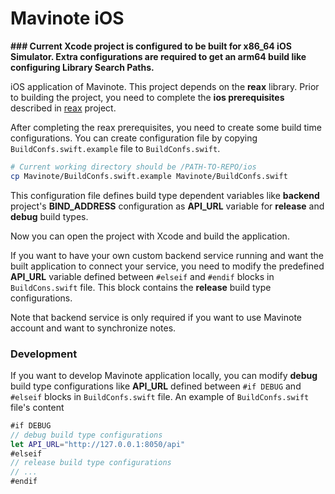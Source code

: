 # Mavinote iOS

**### Current Xcode project is configured to be built for x86_64 iOS Simulator. Extra configurations are required to get an arm64 build like configuring Library Search Paths.**

iOS application of Mavinote. This project depends on the **reax** library. Prior to building the project, you need to complete the **ios prerequisites** described in [reax](https://github.com/bwqr/mavinote/tree/main/reax) project.

After completing the reax prerequisites, you need to create some build time configurations. You can create configuration file by copying `BuildConfs.swift.example` file to `BuildConfs.swift`.
``` bash
# Current working directory should be /PATH-TO-REPO/ios
cp Mavinote/BuildConfs.swift.example Mavinote/BuildConfs.swift
```
This configuration file defines build type dependent variables like **backend** project's **BIND_ADDRESS** configuration as **API_URL** variable for **release** and **debug** build types.

Now you can open the project with Xcode and build the application.

If you want to have your own custom backend service running and want the built application to connect your service, you need to modify the predefined **API_URL** variable defined between `#elseif` and `#endif` blocks in `BuildCons.swift` file.
This block contains the **release** build type configurations.

Note that backend service is only required if you want to use Mavinote account and want to synchronize notes.

### Development

If you want to develop Mavinote application locally, you can modify **debug** build type configurations like **API_URL** defined between `#if DEBUG` and `#elseif` blocks in `BuildConfs.swift` file.
An example of `BuildConfs.swift` file's content

```swift
#if DEBUG
// debug build type configurations
let API_URL="http://127.0.0.1:8050/api"
#elseif
// release build type configurations
// ...
#endif
```

